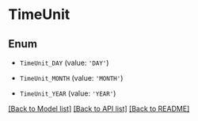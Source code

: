 # TimeUnit


## Enum

* `TimeUnit_DAY` (value: `'DAY'`)

* `TimeUnit_MONTH` (value: `'MONTH'`)

* `TimeUnit_YEAR` (value: `'YEAR'`)

[[Back to Model list]](../README.md#documentation-for-models) [[Back to API list]](../README.md#documentation-for-api-endpoints) [[Back to README]](../README.md)



